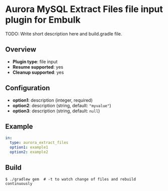 # Aurora MySQL Extract Files file input plugin for Embulk

TODO: Write short description here and build.gradle file.

## Overview

* **Plugin type**: file input
* **Resume supported**: yes
* **Cleanup supported**: yes

## Configuration

- **option1**: description (integer, required)
- **option2**: description (string, default: `"myvalue"`)
- **option3**: description (string, default: `null`)

## Example

```yaml
in:
  type: aurora_extract_files
  option1: example1
  option2: example2
```


## Build

```
$ ./gradlew gem  # -t to watch change of files and rebuild continuously
```
